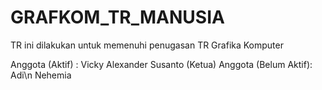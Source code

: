 # GRAFKOM_TR_MANUSIA

TR ini dilakukan untuk memenuhi penugasan TR Grafika Komputer


Anggota (Aktif) :
Vicky Alexander Susanto (Ketua)
Anggota (Belum Aktif):
Adi\n
Nehemia

